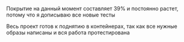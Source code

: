 Покрытие на данный момент составляет 39% и постоянно растет,
потому что я дописываю все новые тесты

Весь проект готов к поднятию в контейнерах, так как
все нужные образы написаны и вся работа протестирована